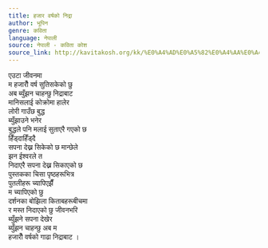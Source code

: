 ```yaml
---
title: हजार वर्षको निद्रा
author: भूपिन
genre: कविता
language: नेपाली
source: नेपाली - कविता कोश
source_link: http://kavitakosh.org/kk/%E0%A4%AD%E0%A5%82%E0%A4%AA%E0%A4%BF%E0%A4%A8
---
```


एउटा जीवनमा  
म हजारौँ वर्ष सुतिसकेको छु  
अब ब्युँझन चाहन्छु निद्राबाट  
मानिसलाई कोक्रोमा हालेर  
लोरी गाउँछ बुद्ध  
ब्युँझाउने भनेर  
बुद्धले पनि मलाई सुताएरै गएको छ  
हिँड्दाहिँड्दै  
सपना देख्न सिकेको छ मान्छेले  
झन ईश्वरले त  
निदाएरै सपना देख्न सिकाएको छ  
पुस्तकका चिसा पृष्ठहरूभित्र  
पुतलीहरू च्यापिएझैँ  
म च्यापिएको छु  
दर्शनका बोझिला किताबहरूबीचमा  
र मस्त निदाएको छु जीवनभरि  
ब्युँझने सपना देखेर  
ब्युँझन चाहन्छु अब म  
हजारौँ वर्षको गाढा निद्राबाट ।
